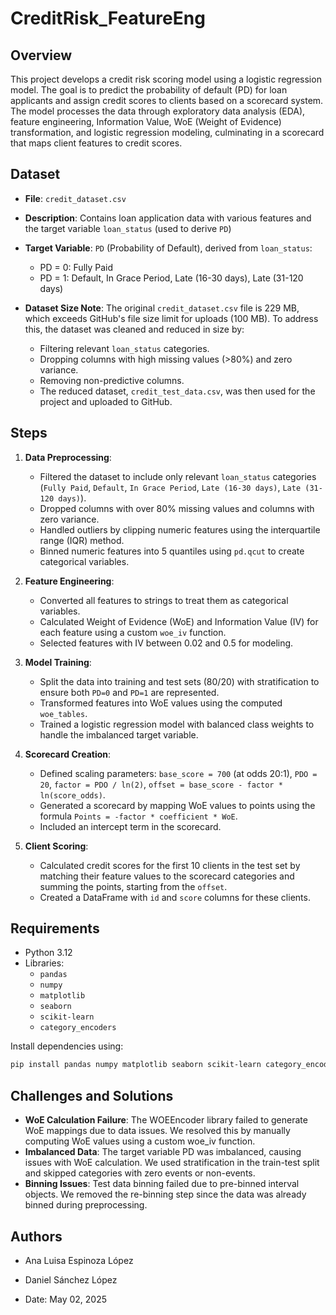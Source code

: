 # CreditRisk_FeatureEng

## Overview

This project develops a credit risk scoring model using a logistic regression model. The goal is to predict the probability of default (PD) for loan applicants and assign credit scores to clients based on a scorecard system. The model processes the data through exploratory data analysis (EDA), feature engineering, Information Value, WoE (Weight of Evidence) transformation, and logistic regression modeling, culminating in a scorecard that maps client features to credit scores.

## Dataset

- **File**: `credit_dataset.csv`

- **Description**: Contains loan application data with various features and the target variable `loan_status` (used to derive `PD`)
  
- **Target Variable**: `PD` (Probability of Default), derived from `loan_status`:

  - PD = 0: Fully Paid
  - PD = 1: Default, In Grace Period, Late (16-30 days), Late (31-120 days)
 
- **Dataset Size Note**: The original `credit_dataset.csv` file is 229 MB, which exceeds GitHub's file size limit for uploads (100 MB). To address this, the dataset was cleaned and reduced in size by:
  - Filtering relevant `loan_status` categories.
  - Dropping columns with high missing values (>80%) and zero variance.
  - Removing non-predictive columns.
  - The reduced dataset, `credit_test_data.csv`, was then used for the project and uploaded to GitHub.


## Steps
1. **Data Preprocessing**:
   - Filtered the dataset to include only relevant `loan_status` categories (`Fully Paid`, `Default`, `In Grace Period`, `Late (16-30 days)`, `Late (31-120 days)`).
   - Dropped columns with over 80% missing values and columns with zero variance.
   - Handled outliers by clipping numeric features using the interquartile range (IQR) method.
   - Binned numeric features into 5 quantiles using `pd.qcut` to create categorical variables.

2. **Feature Engineering**:
   - Converted all features to strings to treat them as categorical variables.
   - Calculated Weight of Evidence (WoE) and Information Value (IV) for each feature using a custom `woe_iv` function.
   - Selected features with IV between 0.02 and 0.5 for modeling.

3. **Model Training**:
   - Split the data into training and test sets (80/20) with stratification to ensure both `PD=0` and `PD=1` are represented.
   - Transformed features into WoE values using the computed `woe_tables`.
   - Trained a logistic regression model with balanced class weights to handle the imbalanced target variable.

4. **Scorecard Creation**:
   - Defined scaling parameters: `base_score = 700` (at odds 20:1), `PDO = 20`, `factor = PDO / ln(2)`, `offset = base_score - factor * ln(score_odds)`.
   - Generated a scorecard by mapping WoE values to points using the formula `Points = -factor * coefficient * WoE`.
   - Included an intercept term in the scorecard.

5. **Client Scoring**:
   - Calculated credit scores for the first 10 clients in the test set by matching their feature values to the scorecard categories and summing the points, starting from the `offset`.
   - Created a DataFrame with `id` and `score` columns for these clients.

## Requirements
- Python 3.12
- Libraries:
  - `pandas`
  - `numpy`
  - `matplotlib`
  - `seaborn`
  - `scikit-learn`
  - `category_encoders`

Install dependencies using:
```bash
pip install pandas numpy matplotlib seaborn scikit-learn category_encoders
```

## Challenges and Solutions

- **WoE Calculation Failure**: The WOEEncoder library failed to generate WoE mappings due to data issues. We resolved this by manually computing WoE values using a custom woe_iv function.
- **Imbalanced Data**: The target variable PD was imbalanced, causing issues with WoE calculation. We used stratification in the train-test split and skipped categories with zero events or non-events.
- **Binning Issues**: Test data binning failed due to pre-binned interval objects. We removed the re-binning step since the data was already binned during preprocessing.

## Authors

- Ana Luisa Espinoza López
- Daniel Sánchez López

- Date: May 02, 2025
